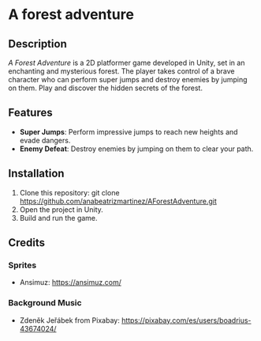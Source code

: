 # A forest adventure

## Description
*A Forest Adventure* is a 2D platformer game developed in Unity, set in an enchanting and mysterious forest. The player takes control of a brave character who can perform super jumps and destroy enemies by jumping on them. Play and discover the hidden secrets of the forest.

## Features
- **Super Jumps**: Perform impressive jumps to reach new heights and evade dangers.
- **Enemy Defeat**: Destroy enemies by jumping on them to clear your path.

## Installation
1. Clone this repository: git clone https://github.com/anabeatrizmartinez/AForestAdventure.git
2. Open the project in Unity.
3. Build and run the game.

## Credits

### Sprites
- Ansimuz: https://ansimuz.com/

### Background Music
- Zdeněk Jeřábek from Pixabay: https://pixabay.com/es/users/boadrius-43674024/
